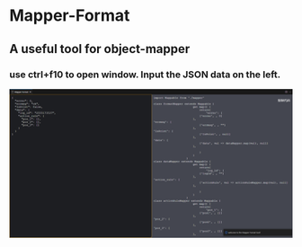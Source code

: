 <!--
 * @Descripttion: 
 * @Author: wanganqi
 * @Date: 2023-05-05 11:20:13
 * @LastEditors: wanganqi
 * @LastEditTime: 2023-05-17 17:44:54
-->
# Mapper-Format
## A useful tool for object-mapper

### use ctrl+f10 to open window. Input the JSON data on the left.

![image](demo.png)